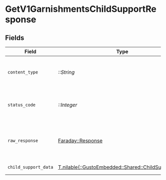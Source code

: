 # GetV1GarnishmentsChildSupportResponse


## Fields

| Field                                                                                           | Type                                                                                            | Required                                                                                        | Description                                                                                     |
| ----------------------------------------------------------------------------------------------- | ----------------------------------------------------------------------------------------------- | ----------------------------------------------------------------------------------------------- | ----------------------------------------------------------------------------------------------- |
| `content_type`                                                                                  | *::String*                                                                                      | :heavy_check_mark:                                                                              | HTTP response content type for this operation                                                   |
| `status_code`                                                                                   | *::Integer*                                                                                     | :heavy_check_mark:                                                                              | HTTP response status code for this operation                                                    |
| `raw_response`                                                                                  | [Faraday::Response](https://www.rubydoc.info/gems/faraday/Faraday/Response)                     | :heavy_check_mark:                                                                              | Raw HTTP response; suitable for custom response parsing                                         |
| `child_support_data`                                                                            | [T.nilable(::GustoEmbedded::Shared::ChildSupportData)](../../models/shared/childsupportdata.md) | :heavy_minus_sign:                                                                              | Example response                                                                                |